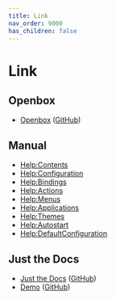 ```yaml
---
title: Link
nav_order: 9000
has_children: false
---
```



# Link


## Openbox

* [Openbox](http://openbox.org/wiki/Main_Page) ([GitHub](https://github.com/danakj/openbox))


## Manual

* [Help:Contents](http://openbox.org/wiki/Help:Contents)
* [Help:Configuration](http://openbox.org/wiki/Help:Configuration)
* [Help:Bindings](http://openbox.org/wiki/Help:Bindings)
* [Help:Actions](http://openbox.org/wiki/Help:Actions)
* [Help:Menus](http://openbox.org/wiki/Help:Menus)
* [Help:Applications](http://openbox.org/wiki/Help:Applications)
* [Help:Themes](http://openbox.org/wiki/Help:Themes)
* [Help:Autostart](http://openbox.org/wiki/Help:Autostart)
* [Help:DefaultConfiguration](http://openbox.org/wiki/Help:DefaultConfiguration)




## Just the Docs

* [Just the Docs](https://pmarsceill.github.io/just-the-docs/) ([GitHub](https://github.com/pmarsceill/just-the-docs))
* [Demo](https://pmarsceill.github.io/jtd-remote/) ([GitHub](https://github.com/pmarsceill/jtd-remote))
